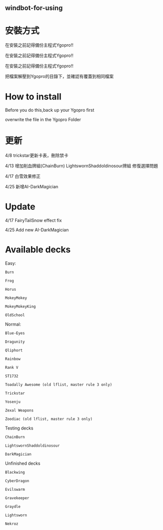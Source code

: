 ## windbot-for-using

# 安裝方式

在安裝之前記得備份主程式Ygopro!!

在安裝之前記得備份主程式Ygopro!!

在安裝之前記得備份主程式Ygopro!!

把檔案解壓到Ygopro的目錄下，並確認有覆蓋到相同檔案


# How to install

Before you do this,back up your Ygopro first

overwrite the file in the Ygopro Folder

# 更新

4/8 trickstar更新卡表，刪除禁卡

4/13 增加削血牌組(ChainBurn)
LightswornShaddoldinosour牌組 修復選擇問題

4/17
白雪效果修正 

4/25
新增AI-DarkMagician

# Update

4/17
FairyTailSnow effect fix

4/25
Add new AI-DarkMagician

# Available decks

Easy:

    Burn

    Frog

    Horus

    MokeyMokey

    MokeyMokeyKing

    OldSchool

Normal:

    Blue-Eyes

    Dragunity

    Qliphort

    Rainbow

    Rank V

    ST1732

    Toadally Awesome (old lflist, master rule 3 only)

    Trickstar

    Yosenju

    Zexal Weapons

    Zoodiac (old lflist, master rule 3 only)

Testing decks

    ChainBurn

    LightswornShaddoldinosour

    DarkMagician  

Unfinished decks

    Blackwing

    CyberDragon

    Evilswarm

    Gravekeeper

    Graydle

    Lightsworn

    Nekroz

    


